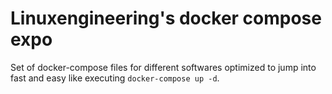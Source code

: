 # Linuxengineering's docker compose expo

Set of docker-compose files for different softwares optimized to jump into
fast and easy like executing `docker-compose up -d`.
